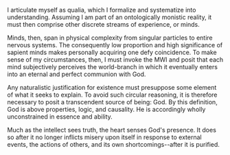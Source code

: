 I articulate myself as qualia, which I formalize and systematize into understanding. Assuming I am part of an ontologically monistic reality, it must then comprise other discrete streams of experience, or minds.

Minds, then, span in physical complexity from singular particles to entire nervous systems. The consequently low proportion and high significance of sapient minds makes personally acquiring one defy coincidence. To make sense of my circumstances, then, I must invoke the MWI and posit that each mind subjectively perceives the world-branch in which it eventually enters into an eternal and perfect communion with God.

Any naturalistic justification for existence must presuppose some element of what it seeks to explain. To avoid such circular reasoning, it is therefore necessary to posit a transcendent source of being: God. By this definition, God is above properties, logic, and causality. He is accordingly wholly unconstrained in essence and ability. 

Much as the intellect sees truth, the heart senses God's presence. It does so after it no longer inflicts misery upon itself in response to external events, the actions of others, and its own shortcomings--after it is purified.

